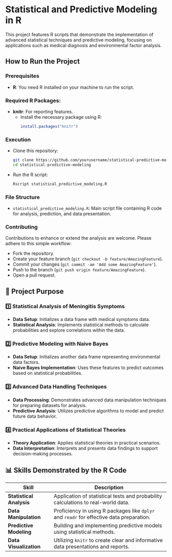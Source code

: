 # Statistical and Predictive Modeling in R

This project features R scripts that demonstrate the implementation of advanced statistical techniques and predictive modeling, focusing on applications such as medical diagnosis and environmental factor analysis.

## How to Run the Project

### Prerequisites
- **R**: You need R installed on your machine to run the script.

### Required R Packages:
- **knitr**: For reporting features.
  - Install the necessary package using R:
    ```R
    install.packages("knitr")
    ```

### Execution
- Clone this repository:
  ```bash
  git clone https://github.com/yourusername/statistical-predictive-modeling.git
  cd statistical-predictive-modeling
  ```
- Run the R script:
  ```bash
  Rscript statistical_predictive_modeling.R
  ```

### File Structure
- `statistical_predictive_modeling.R`: Main script file containing R code for analysis, prediction, and data presentation.

### Contributing
Contributions to enhance or extend the analysis are welcome. Please adhere to this simple workflow:
- Fork the repository.
- Create your feature branch (`git checkout -b feature/AmazingFeature`).
- Commit your changes (`git commit -am 'Add some AmazingFeature'`).
- Push to the branch (`git push origin feature/AmazingFeature`).
- Open a pull request.

## 🧩 Project Purpose

### 1️⃣ Statistical Analysis of Meningitis Symptoms
- **Data Setup**: Initializes a data frame with medical symptoms data.
- **Statistical Analysis**: Implements statistical methods to calculate probabilities and explore correlations within the data.

### 2️⃣ Predictive Modeling with Naive Bayes
- **Data Setup**: Initializes another data frame representing environmental data factors.
- **Naive Bayes Implementation**: Uses these features to predict outcomes based on statistical probabilities.

### 3️⃣ Advanced Data Handling Techniques
- **Data Processing**: Demonstrates advanced data manipulation techniques for preparing datasets for analysis.
- **Predictive Analysis**: Utilizes predictive algorithms to model and predict future data behavior.

### 4️⃣ Practical Applications of Statistical Theories
- **Theory Application**: Applies statistical theories in practical scenarios.
- **Data Interpretation**: Interprets and presents data findings to support decision-making processes.

## 📊 Skills Demonstrated by the R Code

| Skill                        | Description                                      |
|------------------------------|--------------------------------------------------|
| **Statistical Analysis**     | Application of statistical tests and probability calculations to real-world data. |
| **Data Manipulation**        | Proficiency in using R packages like `dplyr` and `readr` for effective data preparation. |
| **Predictive Modeling**      | Building and implementing predictive models using statistical methods. |
| **Data Visualization**       | Utilizing `knitr` to create clear and informative data presentations and reports. |
